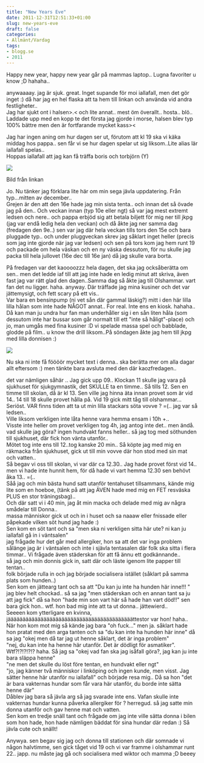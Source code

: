 ```yaml
---
title: "New Years Eve"
date: 2011-12-31T12:51:33+01:00
slug: new-years-eve
draft: false
categories:
- Allmänt/Vardag
tags:
- blogg.se
- 2011
---
```

Happy new year, happy new year går på mammas laptop.. Lugna favoriter u know ;D hahaha..  
  
anywaaaay. jag är sjuk. great. Inget supande för moi iallafall, men det gör inget :) då har jag en hel flaska att ta hem till linkan och använda vid andra festligheter..  
Jag har sjukt ont i halsen>.< och lite annat.. mest öm överallt.. hosta.. blö.. Laddade upp med en kopp te det första jag gjorde i morse, halsen blev typ 100% bättre men den är fortfarande mycket kass><  
  
Jag har ingen aning om hur dagen ser ut, förutom att kl 19 ska vi käka middag hos pappa.. sen får vi se hur dagen spelar ut sig liksom..Lite alias lär iallafall spelas..  
Hoppas iallafall att jag kan få träffa boris och torbjörn (Y)  
  
![](/assets/images/blogg.se/dsc03672_162811068.jpg)  
  
Bild från linkan  
  
Jo. Nu tänker jag förklara lite här om min sega jävla uppdatering. Från typ...mitten av december..  
Grejen är den att den 16e hade jag min sista tenta.. och innan det så övade jag på den.. Och veckan innan (typ 10e eller ngt) så var jag mest extremt ledsen och nere.. och pappa erbjöd sig att betala biljett för mig ner till jkpg (jag var endå ledig hela den veckan) och då åkte jag ner samma dag (fredagen den 9e..) sen var jag där hela veckan tills tors den 15e och bara pluggade typ.. och under pluggveckan skrev jag såklart inget heller (precis som jag inte gjorde när jag var ledsen) och sen på tors kom jag hem runt 19 och packade om hela väskan och en ny väska dessutom, för nu skulle jag packa till hela jullovet (16e dec till 16e jan) då jag skulle vara borta.  
  
På fredagen var det kaoooozzz hela dagen, det ska jag ocksåberätta om sen.. men det ledde iaf till att jag inte hade en ledig minut att skriva, även fast jag var rätt glad den dagen..Samma dag så åkte jag till Olshammar. vart fan det nu ligger. haha. anyway. Där träffade jag mina kusiner och det var jättemysigt, och fett scary på ett vis..  
Var bara en bensinpump (ni vet sån där gammal läskig?) mitt i den här lilla lilla hålan som inte hade NÅGOT annat.. For real. Inte ens en kiosk. hahaha..  
Då kan man ju undra hur fan man underhåller sig i en sån liten håla (som dessutom inte har bussar som går normalt till ett "inte så håligt"-place) och jo, man umgås med fina kusiner :D vi spelade massa spel och babblade, glodde på film.. u know the drill liksom..På söndagen åkte jag hem till jkpg med lilla donnisen :)  
  
![](/assets/images/blogg.se/bensinnnnn_181782430.jpg)  
  
Nu ska ni inte få föööör mycket text i denna.. ska berätta mer om alla dagar allt eftersom :) men tänkte bara avsluta med den där kaozfredagen..  
  
det var nämligen såhär .. Jag gick upp 09.. Klockan 11 skulle jag vara på sjukhuset för sjukgymnastik, det SKULLE ta en timme.. Så tills 12. Sen en timme till skolan, då är kl 13. Sen ville jag hinna äta innan provet som är vid 14.. 14 till 18 skulle provet hålla på. Vid 19 gick mitt tåg till olshammar... Seriöst. VAR finns tiden att ta ut min lilla stackars söta vovve ? =(.. jag var så ledsen..  
Ville liksom verkligen inte låta henne vara hemma ensam i 10h +..  
Visste inte heller om provet verkligen tog 4h, jag antog inte det.. men ändå. vad skulle jag göra? ingen hundvakt fanns heller.. så jag tog med söthunden till sjukhuset, där fick hon vänta utanför..  
Mötet tog inte ens till 12..tog kanske 20 min.. Så köpte jag med mig en räkmacka från sjukhuset, gick ut till min vovve där hon stod med sin mat och vatten..  
Så begav vi oss till skolan, vi var där ca 12.30.. Jag hade provet först vid 14.. men vi hade inte hunnit hem, för då hade vi vart hemma 12.30 sen behövt åka 13.. =(..  
Såå jag och min bästa hund satt utanför tentahuset tillsammans, kände mig lite som en hoeboe, (tänk på att jag ÄVEN hade med mig en FET resväska PLUS en stor träningsbag)..  
Och där satt vi i 40 min, jag åt min macka och delade med mig av några smådelar till Donna..  
massa människor gick ut och in i huset och sa naaaw eller fnissade eller påpekade vilken söt hund jag hade :)  
Sen kom en söt tant och sa "men ska ni verkligen sitta här ute? ni kan ju iallafall gå in i väntsalen"  
jag frågade hur det går med allergiker, hon sa att det var inga problem sålänge jag är i väntsalen och inte i sjävla tentasalen där folk ska sitta i flera timmar.. Vi frågade även städerskan för att få ännu ett godkännande..  
så jag och min donnis gick in, satt där och läste igenom lite papper till tentan..  
folk började rulla in och jag började socialisera istället (såklart på samma plats som hunden..)  
Sen kom en jättearg tant och sa att "Du kan ju inte ha hunden här inne!!! " jag blev helt chockad.. så sa jag "men städerskan och en annan tant sa ju att jag fick" då sa hon "hade min son vart här så hade han vart död!!" sen bara gick hon.. wtf. hon bad mig inte att ta ut donna.. jättewierd..  
Seeeen kom ytterligare en kvinna, jäääääääääääääääääääääääääääääääääääääääääättestor var hon! haha.. När hon kom mot mig så kände jag bara "oh fuck..." men ja. såklart hade hon pratat med den arga tanten och sa "du kan inte ha hunden här inne" då sa jag "okej men då tar jag ut henne såklart, det är inga problem"  
"nej, du kan inte ha henne här utanför. Det är dödligt för asmatiker".  
Wtf?!?!?!?!? haha. Så jag sa "okej vad fan ska jag isåfall göra?, jag kan ju inte bara släppa henne"  
"ne men det skulle du löst före tentan, en hundvakt eller ngt"  
"jo, jag känner två människor i linköping och ingen kunde, men visst. Jag sätter henne här utanför nu iallafall" och började resa mig.. Då sa hon "det är bara vakternas hundar som får vara här utanför, du borde inte sätta henne där"  
Dåblev jag bara så jävla arg så jag svarade inte ens. Vafan skulle inte vakternas hundar kunna påverka allergiker för ? herregud. så jag satte min donna utanför och gav henne mat och vatten.  
Sen kom en tredje snäll tant och frågade om jag inte ville sätta donna i bilen som hon hade, hon hade nämligen bäddat för sina hundar där redan :) Så jävla cute och snällt!  
  
Anywya. sen begav sig jag och donna till stationen och där somnade vi någon halvtimme, sen gick tåget vid 19 och vi var framme i olshammar runt 22.. japp. nu måste jag gå och socialisera med wiktor och mamma ;D beeey